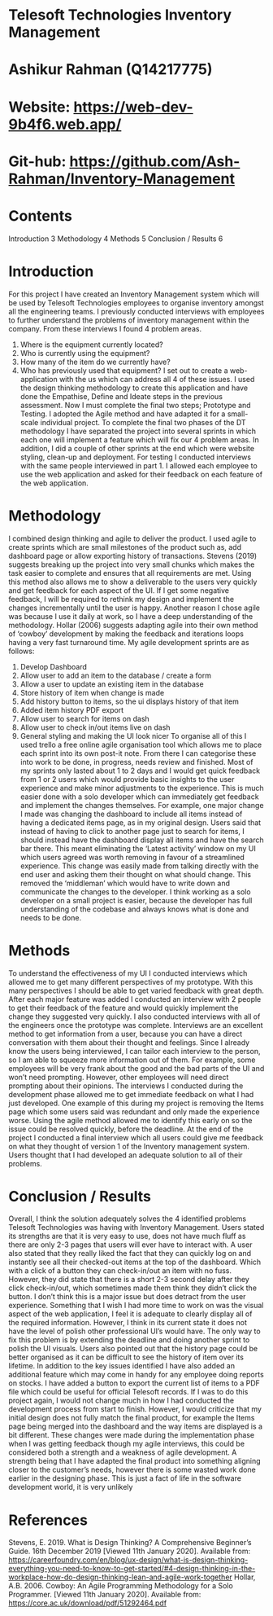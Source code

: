 
# Telesoft Technologies Inventory Management
# Ashikur Rahman (Q14217775)
# Website: https://web-dev-9b4f6.web.app/
# Git-hub: https://github.com/Ash-Rahman/Inventory-Management

# Contents
Introduction	3
Methodology	4
Methods	5
Conclusion / Results	6

# Introduction
For this project I have created an Inventory Management system which will be used by Telesoft Technologies employees to organise inventory amongst all the engineering teams. I previously conducted interviews with employees to further understand the problems of inventory management within the company. From these interviews I found 4 problem areas.
1.	Where is the equipment currently located?
2.	Who is currently using the equipment?
3.	How many of the item do we currently have?
4.	Who has previously used that equipment?
I set out to create a web-application with the us which can address all 4 of these issues. I used the design thinking methodology to create this application and have done the Empathise, Define and Ideate steps in the previous assessment. Now I must complete the final two steps; Prototype and Testing. I adopted the Agile method and have adapted it for a small-scale individual project.
To complete the final two phases of the DT methodology I have separated the project into several sprints in which each one will implement a feature which will fix our 4 problem areas. In addition, I did a couple of other sprints at the end which were website styling, clean-up and deployment. For testing I conducted interviews with the same people interviewed in part 1. I allowed each employee to use the web application and asked for their feedback on each feature of the web application.

# Methodology
I combined design thinking and agile to deliver the product. I used agile to create sprints which are small milestones of the product such as, add dashboard page or allow exporting history of transactions. Stevens (2019) suggests breaking up the project into very small chunks which makes the task easier to complete and ensures that all requirements are met. Using this method also allows me to show a deliverable to the users very quickly and get feedback for each aspect of the UI. If I get some negative feedback, I will be required to rethink my design and implement the changes incrementally until the user is happy. Another reason I chose agile was because I use it daily at work, so I have a deep understanding of the methodology. Hollar (2006) suggests adapting agile into their own method of ‘cowboy’ development by making the feedback and iterations loops having a very fast turnaround time.
My agile development sprints are as follows:
1.	Develop Dashboard
2.	Allow user to add an item to the database / create a form
3.	Allow a user to update an existing item in the database
4.	Store history of item when change is made
5.	Add history button to items, so the ui displays history of that item
6.	Added item history PDF export
7.	Allow user to search for items on dash
8.	Allow user to check in/out items live on dash
9.	General styling and making the UI look nicer
To organise all of this I used trello a free online agile organisation tool which allows me to place each sprint into its own post-it note. From there I can categorise these into work to be done, in progress, needs review and finished.
Most of my sprints only lasted about 1 to 2 days and I would get quick feedback from 1 or 2 users which would provide basic insights to the user experience and make minor adjustments to the experience. This is much easier done with a solo developer which can immediately get feedback and implement the changes themselves. For example, one major change I made was changing the dashboard to include all items instead of having a dedicated items page, as in my original design. Users said that instead of having to click to another page just to search for items, I should instead have the dashboard display all items and have the search bar there. This meant eliminating the ‘Latest activity’ window on my UI which users agreed was worth removing in favour of a streamlined experience. This change was easily made from talking directly with the end user and asking them their thought on what should change. This removed the ‘middleman’ which would have to write down and communicate the changes to the developer.  I think working as a solo developer on a small project is easier, because the developer has full understanding of the codebase and always knows what is done and needs to be done.

# Methods
To understand the effectiveness of my UI I conducted interviews which allowed me to get many different perspectives of my prototype. With this many perspectives I should be able to get varied feedback with great depth. After each major feature was added I conducted an interview with 2 people to get their feedback of the feature and would quickly implement the change they suggested very quickly. I also conducted interviews with all of the engineers once the prototype was complete.
Interviews are an excellent method to get information from a user, because you can have a direct conversation with them about their thought and feelings. Since I already know the users being interviewed, I can tailor each interview to the person, so I am able to squeeze more information out of them. For example, some employees will be very frank about the good and the bad parts of the UI and won’t need prompting. However, other employees will need direct prompting about their opinions.
The interviews I conducted during the development phase allowed me to get immediate feedback on what I had just developed. One example of this during my project is removing the Items page which some users said was redundant and only made the experience worse. Using the agile method allowed me to identify this early on so the issue could be resolved quickly, before the deadline.
At the end of the project I conducted a final interview which all users could give me feedback on what they thought of version 1 of the Inventory management system. Users thought that I had developed an adequate solution to all of their problems.

# Conclusion / Results
Overall, I think the solution adequately solves the 4 identified problems Telesoft Technologies was having with Inventory Management. Users stated its strengths are that it is very easy to use, does not have much fluff as there are only 2-3 pages that users will ever have to interact with. A user also stated that they really liked the fact that they can quickly log on and instantly see all their checked-out items at the top of the dashboard. Which with a click of a button they can check-in/out an item with no fuss. However, they did state that there is a short 2-3 second delay after they click check-in/out, which sometimes made them think they didn’t click the button. I don’t think this is a major issue but does detract from the user experience.
Something that I wish I had more time to work on was the visual aspect of the web application, I feel it is adequate to clearly display all of the required information. However, I think in its current state it does not have the level of polish other professional UI’s would have. The only way to fix this problem is by extending the deadline and doing another sprint to polish the UI visuals. Users also pointed out that the history page could be better organised as it can be difficult to see the history of item over its lifetime.
In addition to the key issues identified I have also added an additional feature which may come in handy for any employee doing reports on stocks. I have added a button to export the current list of items to a PDF file which could be useful for official Telesoft records.
If I was to do this project again, I would not change much in how I had conducted the development process from start to finish. However, I would criticize that my initial design does not fully match the final product, for example the Items page being merged into the dashboard and the way items are displayed is a bit different. These changes were made during the implementation phase when I was getting feedback though my agile interviews, this could be considered both a strength and a weakness of agile development. A strength being that I have adapted the final product into something aligning closer to the customer’s needs, however there is some wasted work done earlier in the designing phase. This is just a fact of life in the software development world, it is very unlikely

# References
Stevens, E. 2019. What is Design Thinking? A Comprehensive Beginner’s Guide. 16th December 2019 [Viewed 11th January 2020]. Available from: https://careerfoundry.com/en/blog/ux-design/what-is-design-thinking-everything-you-need-to-know-to-get-started/#4-design-thinking-in-the-workplace-how-do-design-thinking-lean-and-agile-work-together
Hollar, A.B. 2006. Cowboy: An Agile Programming Methodology for a Solo Programmer. [Viewed 11th January 2020]. Available from: https://core.ac.uk/download/pdf/51292464.pdf
